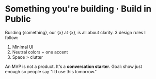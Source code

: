 # Something you're building · Build in Public

Building {something}, our {x} at {x}, is all about clarity.
3 design rules I follow:

1. Minimal UI
2. Neutral colors + one accent
3. Space > clutter

An MVP is not a product. It's a **conversation starter**.
Goal: show just enough so people say "I’d use this tomorrow."
